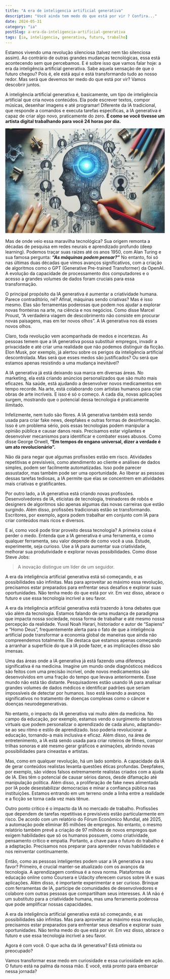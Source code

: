 ```yaml
---
title: "A era de inteligencia artificial generativa"
description: "Você ainda tem medo do que está por vir ? Confira..."
date: 2024-05-31
category: "ia"
postSlug: a-era-da-inteligencia-artificial-generativa
tags: [ia, inteligencia, generativa, futuro, trabalho]
---
```


Estamos vivendo uma revolução silenciosa (talvez nem tão silenciosa assim). Ao contrário de outras grandes mudanças tecnológicas, essa está acontecendo sem que percebamos. E é sobre isso que vamos falar hoje: a era da inteligência artificial generativa. Sabe aquela sensação de que o futuro chegou? Pois é, ele está aqui e está transformando tudo ao nosso redor. Mas será que devemos ter medo do que está por vir? Vamos descobrir juntos.

A inteligência artificial generativa é, basicamente, um tipo de inteligência artificial que cria novos conteúdos. Ela pode escrever textos, compor músicas, desenhar imagens e até programar! Diferente da IA tradicional, que responde a comandos e executa tarefas específicas, a IA generativa é capaz de criar algo novo, praticamente do zero. **É como se você tivesse um artista digital trabalhando para você 24 horas por dia.**

![ia generativa representada num desenho feito a mão](img/ia2.jpeg)

Mas de onde veio essa maravilha tecnológica? Sua origem remonta a décadas de pesquisa em redes neurais e aprendizado profundo (deep learning). Podemos traçar suas raízes até os anos 1950, com Alan Turing e sua famosa pergunta: **_“As máquinas podem pensar?”_** No entanto, foi só nas últimas duas décadas que vimos avanços significativos, com a criação de algoritmos como o GPT (Generative Pre-trained Transformer) da OpenAI. A evolução da capacidade de processamento dos computadores e o acesso a grandes volumes de dados foram cruciais para essa transformação.

O principal propósito da IA generativa é aumentar a criatividade humana. Parece contraditório, né? Afinal, máquinas sendo criativas? Mas é isso mesmo. Elas são ferramentas poderosas que podem nos ajudar a explorar novas fronteiras na arte, na ciência e nos negócios. Como disse Marcel Proust, “A verdadeira viagem de descobrimento não consiste em procurar novas paisagens, mas em ter novos olhos”. A IA generativa nos dá esses novos olhos.

Claro, toda revolução vem acompanhada de medos e incertezas. As pessoas temem que a IA generativa possa substituir empregos, invadir a privacidade e até criar uma realidade que não podemos distinguir da ficção. Elon Musk, por exemplo, já alertou sobre os perigos da inteligência artificial descontrolada. Mas será que esses medos são justificados? Ou será que estamos apenas resistindo a uma mudança inevitável?

A IA generativa já está deixando sua marca em diversas áreas. No marketing, ela está criando anúncios personalizados que são muito mais eficazes. Na saúde, está ajudando a desenvolver novos medicamentos em tempo recorde. Na arte, está colaborando com artistas humanos para criar obras de arte incríveis. E isso é só o começo. A cada dia, novas aplicações surgem, mostrando que o potencial dessa tecnologia é praticamente ilimitado.

Infelizmente, nem tudo são flores. A IA generativa também está sendo usada para criar fake news, deepfakes e outras formas de desinformação. Isso é um problema sério, pois essas tecnologias podem manipular a opinião pública e causar danos reais. Precisamos estar vigilantes e desenvolver mecanismos para identificar e combater esses abusos. Como disse George Orwell, **“Em tempos de engano universal, dizer a verdade é um ato revolucionário”.**

Não dá para negar que algumas profissões estão em risco. Atividades repetitivas e previsíveis, como atendimento ao cliente e análises de dados simples, podem ser facilmente automatizadas. Isso pode parecer assustador, mas também pode ser uma oportunidade. Ao liberar as pessoas dessas tarefas tediosas, a IA permite que elas se concentrem em atividades mais criativas e gratificantes.

Por outro lado, a IA generativa está criando novas profissões. Desenvolvedores de IA, eticistas de tecnologia, treinadores de robôs e designers de algoritmos são apenas algumas das novas carreiras que estão surgindo. Além disso, profissões tradicionais estão se transformando. Escritores, por exemplo, agora podem trabalhar em conjunto com IA para criar conteúdos mais ricos e diversos.

E aí, como você pode tirar proveito dessa tecnologia? A primeira coisa é perder o medo. Entenda que a IA generativa é uma ferramenta, e como qualquer ferramenta, seu valor depende de como você a usa. Estude, experimente, seja curioso. Use a IA para aumentar sua criatividade, melhorar sua produtividade e explorar novas possibilidades. Como disse Steve Jobs:

> A inovação distingue um líder de um seguidor.

A era da inteligência artificial generativa está só começando, e as possibilidades são infinitas. Mas para aproveitar ao máximo essa revolução, precisamos estar preparados para enfrentar seus desafios e explorar suas oportunidades. Não tenha medo do que está por vir. Em vez disso, abrace o futuro e use essa tecnologia incrível a seu favor.

A era da inteligência artificial generativa está trazendo à tona debates que vão além da tecnologia. Estamos falando de uma mudança de paradigma que impacta nossa sociedade, nossa forma de trabalhar e até mesmo nossa percepção da realidade. Yuval Noah Harari, historiador e autor de “Sapiens” e “Homo Deus”, frequentemente alerta para o fato de que a inteligência artificial pode transformar a economia global de maneiras que ainda não compreendemos totalmente. Ele destaca que estamos apenas começando a arranhar a superfície do que a IA pode fazer, e as implicações disso são imensas.

Uma das áreas onde a IA generativa já está fazendo uma diferença significativa é na medicina. Imagine um mundo onde diagnósticos médicos são feitos com uma precisão incrível, onde novos medicamentos são desenvolvidos em uma fração do tempo que levava anteriormente. Esse mundo não está tão distante. Pesquisadores estão usando IA para analisar grandes volumes de dados médicos e identificar padrões que seriam impossíveis de detectar por humanos. Isso está levando a avanços significativos no tratamento de doenças complexas como o câncer e doenças neurodegenerativas.

No entanto, o impacto da IA generativa vai muito além da medicina. No campo da educação, por exemplo, estamos vendo o surgimento de tutores virtuais que podem personalizar o aprendizado de cada aluno, adaptando-se ao seu ritmo e estilo de aprendizado. Isso poderia revolucionar a educação, tornando-a mais inclusiva e eficaz. Além disso, na área de entretenimento, a IA está sendo usada para criar roteiros de filmes, compor trilhas sonoras e até mesmo gerar gráficos e animações, abrindo novas possibilidades para cineastas e artistas.

Mas, como em qualquer revolução, há um lado sombrio. A capacidade da IA de gerar conteúdos realistas levanta questões éticas profundas. Deepfakes, por exemplo, são vídeos falsos extremamente realistas criados com a ajuda de IA. Eles têm o potencial de causar sérios danos, desde difamação até manipulação política. Além disso, a proliferação de fake news alimentada por IA pode desestabilizar democracias e minar a confiança pública nas instituições. Estamos entrando em um terreno onde a linha entre a realidade e a ficção se torna cada vez mais tênue.

Outro ponto crítico é o impacto da IA no mercado de trabalho. Profissões que dependem de tarefas repetitivas e previsíveis estão particularmente em risco. De acordo com um relatório do Fórum Econômico Mundial, até 2025, a automação pode eliminar 85 milhões de empregos. No entanto, o mesmo relatório também prevê a criação de 97 milhões de novos empregos que exigem habilidades que só os humanos possuem, como criatividade, pensamento crítico e empatia. Portanto, a chave para o futuro do trabalho é a adaptação. Precisamos nos preparar para aprender novas habilidades e nos reinventar continuamente.

Então, como as pessoas inteligentes podem usar a IA generativa a seu favor? Primeiro, é crucial manter-se atualizado com os avanços da tecnologia. A aprendizagem contínua é a nova norma. Plataformas de educação online como Coursera e Udacity oferecem cursos sobre IA e suas aplicações. Além disso, é importante experimentar e ser curioso. Brinque com ferramentas de IA, participe de comunidades de desenvolvedores e colabore com outras pessoas que compartilham seus interesses. A IA não é um substituto para a criatividade humana, mas uma ferramenta poderosa que pode amplificar nossas capacidades.

A era da inteligência artificial generativa está só começando, e as possibilidades são infinitas. Mas para aproveitar ao máximo essa revolução, precisamos estar preparados para enfrentar seus desafios e explorar suas oportunidades. Não tenha medo do que está por vir. Em vez disso, abrace o futuro e use essa tecnologia incrível a seu favor.

Agora é com você. O que acha da IA generativa? Está otimista ou preocupado?

Vamos transformar esse medo em curiosidade e essa curiosidade em ação. O futuro está na palma da nossa mão. E você, está pronto para embarcar nessa jornada?
